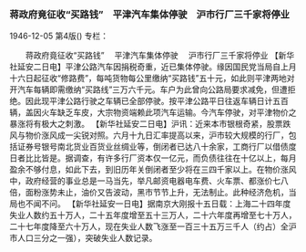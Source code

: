 ### 蒋政府竟征收“买路钱”　平津汽车集体停驶　沪市行厂三千家将停业

1946-12-05
第4版()
专栏：

　　蒋政府竟征收“买路钱”
  　平津汽车集体停驶
  　沪市行厂三千家将停业
    【新华社延安二日电】平津公路汽车因捐税奇重，近已集体停驶。缘因国民党当局自上月十六日起征收“修路费”，每吨货物每公里缴纳“买路钱”五十元，如此则平津两地对开汽车每辆即需缴纳“买路线”三万六千元。车户为此曾向公路局要求减免，但遭拒绝。因此现平津公路行驶之车辆已全部停驶。按平津公路平日往返车辆日计五百辆，盖因火车缺乏车皮，大宗物资端赖此项汽车运输。今汽车停驶，对平津物价之暴涨将有极大之刺激。
    【新华社延安二日电】沪讯：近来本市银根奇紧，股票跌风与物价涨风成一尖锐对照。六月十九日汇率提高以来，沪市较大规模的行厂，包括证券号银号南北货业百货业丝绸业等，倒闭者已达八十余家，工商行厂以借债度日者比比皆是。据调查，有许多行厂资本仅一亿元，而负债往往在十亿以上，每月盈余不够付息，如此下去，到旧历年关倒闭者至少将在三四千家以上。在物价涨风中，政府经营的事业总是一马当先，举凡邮资电器电车费、火车票、都涨价七八倍，面粉涨势未止，油价又告波动，黑市节节上升，无法制止。此种经济危机，当局也不闻不问。
    【新华社延安一日电】据南京大刚报十五日载：上海二十四年度失业人数约五十万人，二十五年度增至五十三万人，二十六年度再增至七十万人，二十七年度降至六十万人，现在失业人数飞涨至一百三十五万三千人（约占）全沪市人口三分之一强），突破失业人数记录。
